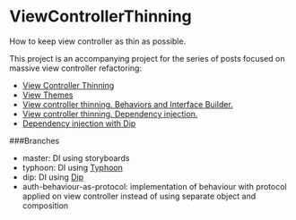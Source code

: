 # ViewControllerThinning
How to keep view controller as thin as possible.

This project is an accompanying project for the series of posts focused on massive view controller refactoring:

- [View Controller Thinning](http://ilya.puchka.me/view-controller-thinning/)
- [View Themes](http://ilya.puchka.me/view-themes/)
- [View controller thinning. Behaviors and Interface Builder.](http://ilya.puchka.me/view-controller-thinning-behaviours-and-interface-builder/)
- [View controller thinning. Dependency injection.](http://ilya.puchka.me/view-controller-thinning-dependency-injection/)
- [Dependency injection with Dip](http://ilya.puchka.me/dependency-injecinjection-with-dip/)

###Branches

- master: DI using storyboards
- typhoon: DI using [Typhoon](https://github.com/appsquickly/Typhoon)
- dip: DI using [Dip](https://github.com/ilyapuchka/Dip)
- auth-behaviour-as-protocol: implementation of behaviour with protocol applied on view controller instead of using separate object and composition
